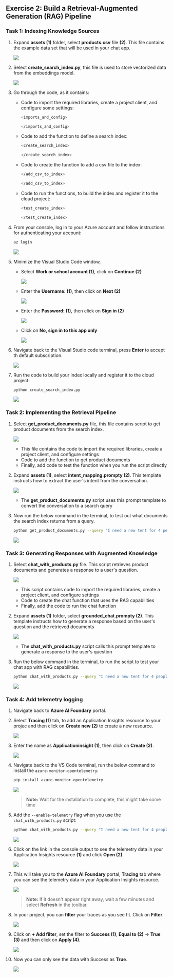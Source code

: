 
## Exercise 2: Build a Retrieval-Augmented Generation (RAG) Pipeline

### Task 1: Indexing Knowledge Sources 

1. Expand **assets (1)** folder, select **products.csv** file **(2)**. This file contains the  example data set that will be used in your chat app.

    ![](../media/af35.png)

1. Select **create_search_index.py**, this file is used to store vectorized data from the embeddings model.  

    ![](../media/af-34.png)

1. Go through the code, as it contains:

    - Code to import the required libraries, create a project client, and configure some settings:

      ```bash
      <imports_and_config>

      </imports_and_config>
      ```

    - Code to add the function to define a search index:  

      ```bash
      <create_search_index>

      </create_search_index>
       ```

    - Code to create the function to add a csv file to the index:    

      ```bash
      </add_csv_to_index>

      </add_csv_to_index>
      ```

    - Code to run the functions, to build the index and register it to the cloud project:  

      ```bash
      <test_create_index>

      </test_create_index>
      ```    

1. From your console, log in to your Azure account and follow instructions for authenticating your account:

    ```bash
    az login
    ```

    ![](../media/af36.png)

1. Minimize the Visual Studio Code window,

    - Select **Work or school account (1)**, click on **Continue (2)**

      ![](../media/af37.png)    

    - Enter the **Username: <inject key="AzureAdUserPassword"></inject> (1)**,  then click on **Next (2)**

      ![](../media/af38.png)  

    - Enter the **Password: <inject key="AzureAdUserPassword"></inject> (1)**,  then click on **Sign in (2)**

      ![](../media/af39.png)    

    - Click on **No, sign in to this app only**

      ![](../media/af40.png)      

1. Navigate back to the Visual Studio code terminal, press **Enter** to accept th default subscription.

    ![](../media/af41.png)

1. Run the code to build your index locally and register it to the cloud project:

    ```bash
    python create_search_index.py
    ```    

     ![](../media/af42.png)    

### Task 2: Implementing the Retrieval Pipeline 

1. Select **get_product_documents.py** file, this file contains script to get product documents from the search index.

    ![](../media/af43.png)

    - This file contains the code to import the required libraries, create a project client, and configure settings
    - Code to add the function to get product documents
    - Finally, add code to test the function when you run the script directly

1. Expand **assets (1)**, select **intent_mapping.prompty (2)**. This template instructs how to extract the user's intent from the conversation.      

    ![](../media/af44.png)

    - The **get_product_documents.py** script uses this prompt template to convert the conversation to a search query

1. Now run the below command in the terminal, to test out what documents the search index returns from a query.

    ```bash
    python get_product_documents.py --query "I need a new tent for 4 people, what would you recommend?"
    ```

     ![](../media/af45.png)     

### Task 3: Generating Responses with Augmented Knowledge     

1. Select **chat_with_products.py** file. This script retrieves product documents and generates a response to a user's question.

    ![](../media/af46.png)

    - This script contains code to import the required libraries, create a project client, and configure settings   
    - Code to create the chat function that uses the RAG capabilities
    - Finally, add the code to run the chat function 

1. Expand **assets (1)** folder, select  **grounded_chat.prompty (2)**. This template instructs how to generate a response based on the user's question and the retrieved documents

    ![](../media/af47.png)

    - The **chat_with_products.py** script calls this prompt template to generate a response to the user's question

1. Run the below command in the terminal, to run the script to test your chat app with RAG capabilities.

    ```bash
    python chat_with_products.py --query "I need a new tent for 4 people, what would you recommend?"
    ```

     ![](../media/af48.png)  

### Task 4: Add telemetry logging

1. Navigate back to **Azure AI Foundary** portal.

1. Select **Tracing (1)** tab, to add an Application Insights resource to your projec and then click on **Create new (2)** to create a new resource.

    ![](../media/af49.png)

1. Enter the name as **Applicationinsight (1)**, then click on **Create (2)**.

    ![](../media/af50.png)

1. Navigate back to the VS Code terminal, run the below command to install the `azure-monitor-opentelemetry`:

   ```bash
   pip install azure-monitor-opentelemetry
   ```

    ![](../media/af51.png)   

     >**Note:** Wait for the installation to complete, this might take some time

1. Add the `--enable-telemetry` flag when you use the `chat_with_products.py` script:

   ```bash
   python chat_with_products.py --query "I need a new tent for 4 people, what would you recommend?" --enable-telemetry 
   ```      

    ![](../media/af52.png)   

1. Click on the link in the console output to see the telemetry data in your Application Insights resource **(1)** and click **Open (2)**.    

    ![](../media/af53.png)

1. This will take you to the **Azure AI Foundary** portal, **Tracing** tab where you can see the telemetry data in your Application Insights resource. 

    ![](../media/af54.png)

     >**Note:** If it doesn't appear right away, wait a few minutes and select **Refresh** in the toolbar.

1. In your project, you can **filter** your traces as you see fit. Click on **Filter**.

    ![](../media/af55.png)

1. Click on **+ Add filter**, set the filter to **Success (1)**, **Equal to (2)** -> **True (3)** and then click on **Apply (4)**.

    ![](../media/af56.png)

1. Now you can only see the data with Success as **True**.

    ![](../media/af57.png)

























